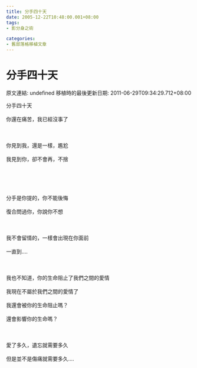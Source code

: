 ```yaml
---
title: 分手四十天
date: 2005-12-22T10:48:00.001+08:00
tags: 
- 影分身之術

categories:
- 舊部落格移植文章
---
```


# 分手四十天

原文連結: undefined
移植時的最後更新日期: 2011-06-29T09:34:29.712+08:00

分手四十天<br /><br />你還在痛苦，我已經沒事了<br /><br /><br /><br />你見到我，還是一樣，尷尬<br /><br />我見到你，卻不會再，不捨<br /><br /><br /><br /><br /><br />分手是你提的，你不能後悔<br /><br />復合問過你，你說你不想<br /><br /><br /><br />我不會留情的，一樣會出現在你面前<br /><br />一直到....<br /><br /><br /><br />我也不知道，你的生命阻止了我們之間的愛情<br /><br />我現在不屬於我們之間的愛情了<br /><br />我還會被你的生命阻止嗎？<br /><br />還會影響你的生命嗎？<br /><br /><br /><br />愛了多久，遺忘就需要多久<br /><br />但是並不是傷痛就需要多久....
